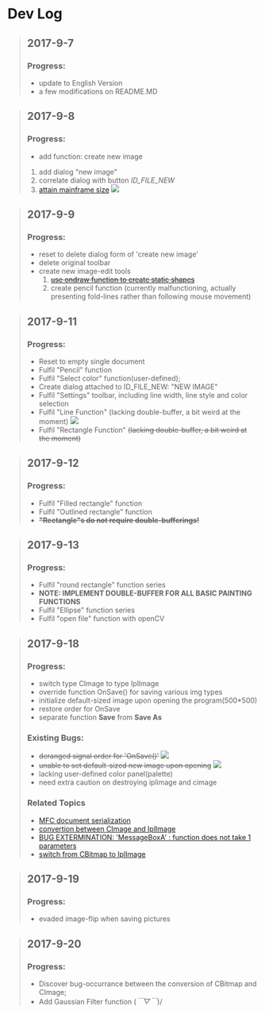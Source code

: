 ﻿# **Dev Log**

> ## 2017-9-7
> ### Progress:
> - update to English Version
> - a few modifications on README.MD

> ## 2017-9-8
> ### Progress:
> - add function: create new image
>  1. add dialog "new image"
>  2. correlate dialog with button *ID_FILE_NEW*
>  3. [attain mainframe size][1]  ![][2]

> ## 2017-9-9
> ### Progress:
> - reset to delete dialog form of 'create new image'
> - delete original toolbar
> - create new image-edit tools
>    1. ~~[use ondraw function to create static shapes][3]~~
>    2. create pencil function (currently malfunctioning, actually presenting fold-lines rather than following mouse movement)

> ## 2017-9-11
> ### Progress:
> - Reset to empty single document
> - Fulfil "Pencil" function
> - Fulfil "Select color" function(user-defined);
> - Create dialog attached to ID_FILE_NEW: "NEW IMAGE" 
> - Fulfil "Settings" toolbar, including line width, line style and color selection
> - Fulfil "Line Function" (lacking double-buffer, a bit weird at the moment)   ![][4]
> - Fulfil "Rectangle Function" ~~(lacking double-buffer, a bit weird at the moment)~~

> ## 2017-9-12
> ### Progress:
> - Fulfil "Filled rectangle" function
> - Fulfil "Outlined rectangle" function
> - ~~**"Rectangle"s do not require double-bufferings!**~~

> ## 2017-9-13
> ### Progress:
> - Fulfil "round rectangle" function series
> - **NOTE: IMPLEMENT DOUBLE-BUFFER FOR ALL BASIC PAINTING FUNCTIONS**
> - Fulfil "Ellipse" function series
> - Fulfil "open file" function with openCV

> ## 2017-9-18
> ### Progress:
> - switch type CImage to type IplImage
> - override function OnSave() for saving various img types
> - initialize default-sized image upon opening the program(500*500)
> - restore order for OnSave
> - separate function **Save** from **Save As**
> ### Existing Bugs:
> - ~~deranged signal order for 'OnSave()'~~ ![][9]
> - ~~unable to set default-sized new image upon opening~~ ![][9]
> - lacking user-defined color panel(palette)
> - need extra caution on destroying iplimage and cimage
> ### Related Topics
> - [MFC document serialization][5]
> - [convertion between CImage and IplImage][6]
> - [BUG EXTERMINATION: 'MessageBoxA' : function does not take 1 parameters][7]
> - [switch from CBitmap to IplImage][8]

> ## 2017-9-19
> ### Progress:
> - evaded image-flip when saving pictures

> ## 2017-9-20
> ### Progress:
> - Discover bug-occurrance between the conversion of CBitmap and CImage;
> - Add Gaussian Filter function \(*￣▽￣*)/

  [1]: http://jingyan.baidu.com/album/3ea51489c0b2d852e61bbac0.html
  [2]: https://img.shields.io/badge/completion-10%25-red.svg
  [3]: http://www.cnblogs.com/shenxiaolin/p/5295995.html  
  [4]: https://img.shields.io/badge/progress-30%-blue.svg
  [5]: http://www.cnblogs.com/superanyi/archive/2011/01/06/1929182.html
  [6]: http://blog.sina.com.cn/s/blog_6f4991630100n20k.html
  [7]: http://blog.csdn.net/yitaohust/article/details/3051931
  [8]: http://3y.uu456.com/bp_9qzpt1ix4e2p7v440mh4_1.html
  [9]: https://img.shields.io/badge/state-exterminated-brightgreen.svg
  
  
  
  
